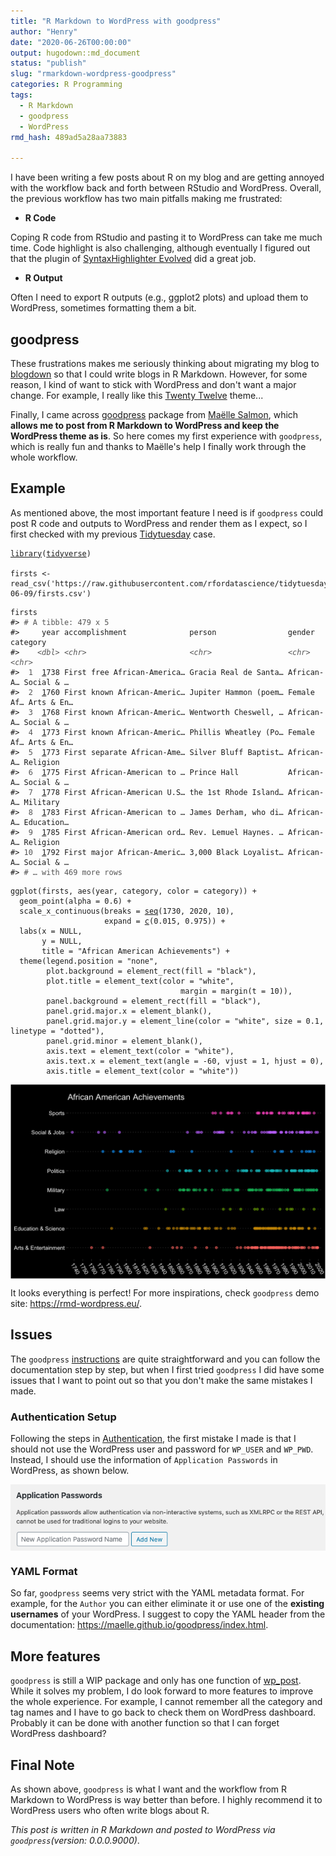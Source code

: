 ```yaml
---
title: "R Markdown to WordPress with goodpress"
author: "Henry"
date: "2020-06-26T00:00:00"
output: hugodown::md_document
status: "publish"
slug: "rmarkdown-wordpress-goodpress"
categories: R Programming
tags:
  - R Markdown
  - goodpress
  - WordPress
rmd_hash: 489ad5a28aa73883

---
```


I have been writing a few posts about R on my blog and are getting annoyed with the workflow back and forth between RStudio and WordPress. Overall, the previous workflow has two main pitfalls making me frustrated:

-   **R Code**

Coping R code from RStudio and pasting it to WordPress can take me much time. Code highlight is also challenging, although eventually I figured out that the plugin of [SyntaxHighlighter Evolved](https://wordpress.org/plugins/syntaxhighlighter/) did a great job.

-   **R Output**

Often I need to export R outputs (e.g., ggplot2 plots) and upload them to WordPress, sometimes formatting them a bit.

<!-- wp:more -->
<!--more-->
<!-- /wp:more -->

goodpress
---------

These frustrations makes me seriously thinking about migrating my blog to [blogdown](https://bookdown.org/yihui/blogdown/) so that I could write blogs in R Markdown. However, for some reason, I kind of want to stick with WordPress and don't want a major change. For example, I really like this [Twenty Twelve](https://wordpress.org/themes/twentytwelve/) theme...

Finally, I came across [goodpress](https://maelle.github.io/goodpress/) package from [Maëlle Salmon](https://twitter.com/ma_salmon), which **allows me to post from R Markdown to WordPress and keep the WordPress theme as is**. So here comes my first experience with `goodpress`, which is really fun and thanks to Maëlle's help I finally work through the whole workflow.

Example
-------

As mentioned above, the most important feature I need is if `goodpress` could post R code and outputs to WordPress and render them as I expect, so I first checked with my previous [Tidytuesday](https://github.com/rfordatascience/tidytuesday) case.

<div class="highlight">

<pre class='chroma'><code class='language-r' data-lang='r'><span class='nf'><a href='https://rdrr.io/r/base/library.html'>library</a></span>(<span class='k'><a href='http://tidyverse.tidyverse.org'>tidyverse</a></span>)

<span class='k'>firsts</span> <span class='o'>&lt;-</span> <span class='nf'>read_csv</span>(<span class='s'>'https://raw.githubusercontent.com/rfordatascience/tidytuesday/master/data/2020/2020-06-09/firsts.csv'</span>)</code></pre>

</div>

<div class="highlight">

<pre class='chroma'><code class='language-r' data-lang='r'><span class='k'>firsts</span>
<span class='c'>#&gt; <span style='color: #555555;'># A tibble: 479 x 5</span></span>
<span class='c'>#&gt;     year accomplishment              person                gender     category  </span>
<span class='c'>#&gt;    <span style='color: #555555;font-style: italic;'>&lt;dbl&gt;</span><span> </span><span style='color: #555555;font-style: italic;'>&lt;chr&gt;</span><span>                       </span><span style='color: #555555;font-style: italic;'>&lt;chr&gt;</span><span>                 </span><span style='color: #555555;font-style: italic;'>&lt;chr&gt;</span><span>      </span><span style='color: #555555;font-style: italic;'>&lt;chr&gt;</span><span>     </span></span>
<span class='c'>#&gt; <span style='color: #555555;'> 1</span><span>  </span><span style='text-decoration: underline;'>1</span><span>738 First free African-America… Gracia Real de Santa… African-A… Social &amp; …</span></span>
<span class='c'>#&gt; <span style='color: #555555;'> 2</span><span>  </span><span style='text-decoration: underline;'>1</span><span>760 First known African-Americ… Jupiter Hammon (poem… Female Af… Arts &amp; En…</span></span>
<span class='c'>#&gt; <span style='color: #555555;'> 3</span><span>  </span><span style='text-decoration: underline;'>1</span><span>768 First known African-Americ… Wentworth Cheswell, … African-A… Social &amp; …</span></span>
<span class='c'>#&gt; <span style='color: #555555;'> 4</span><span>  </span><span style='text-decoration: underline;'>1</span><span>773 First known African-Americ… Phillis Wheatley (Po… Female Af… Arts &amp; En…</span></span>
<span class='c'>#&gt; <span style='color: #555555;'> 5</span><span>  </span><span style='text-decoration: underline;'>1</span><span>773 First separate African-Ame… Silver Bluff Baptist… African-A… Religion  </span></span>
<span class='c'>#&gt; <span style='color: #555555;'> 6</span><span>  </span><span style='text-decoration: underline;'>1</span><span>775 First African-American to … Prince Hall           African-A… Social &amp; …</span></span>
<span class='c'>#&gt; <span style='color: #555555;'> 7</span><span>  </span><span style='text-decoration: underline;'>1</span><span>778 First African-American U.S… the 1st Rhode Island… African-A… Military  </span></span>
<span class='c'>#&gt; <span style='color: #555555;'> 8</span><span>  </span><span style='text-decoration: underline;'>1</span><span>783 First African-American to … James Derham, who di… African-A… Education…</span></span>
<span class='c'>#&gt; <span style='color: #555555;'> 9</span><span>  </span><span style='text-decoration: underline;'>1</span><span>785 First African-American ord… Rev. Lemuel Haynes. … African-A… Religion  </span></span>
<span class='c'>#&gt; <span style='color: #555555;'>10</span><span>  </span><span style='text-decoration: underline;'>1</span><span>792 First major African-Americ… 3,000 Black Loyalist… African-A… Social &amp; …</span></span>
<span class='c'>#&gt; <span style='color: #555555;'># … with 469 more rows</span></span></code></pre>

</div>

<div class="highlight">

<pre class='chroma'><code class='language-r' data-lang='r'><span class='nf'>ggplot</span>(<span class='k'>firsts</span>, <span class='nf'>aes</span>(<span class='k'>year</span>, <span class='k'>category</span>, color = <span class='k'>category</span>)) <span class='o'>+</span>
  <span class='nf'>geom_point</span>(alpha = <span class='m'>0.6</span>) <span class='o'>+</span>
  <span class='nf'>scale_x_continuous</span>(breaks = <span class='nf'><a href='https://rdrr.io/r/base/seq.html'>seq</a></span>(<span class='m'>1730</span>, <span class='m'>2020</span>, <span class='m'>10</span>),
                     expand = <span class='nf'><a href='https://rdrr.io/r/base/c.html'>c</a></span>(<span class='m'>0.015</span>, <span class='m'>0.975</span>)) <span class='o'>+</span>
  <span class='nf'>labs</span>(x = <span class='kr'>NULL</span>,
       y = <span class='kr'>NULL</span>,
       title = <span class='s'>"African American Achievements"</span>) <span class='o'>+</span>
  <span class='nf'>theme</span>(legend.position = <span class='s'>"none"</span>,
        plot.background = <span class='nf'>element_rect</span>(fill = <span class='s'>"black"</span>),
        plot.title = <span class='nf'>element_text</span>(color = <span class='s'>"white"</span>,
                                      margin = <span class='nf'>margin</span>(t = <span class='m'>10</span>)),
        panel.background = <span class='nf'>element_rect</span>(fill = <span class='s'>"black"</span>),
        panel.grid.major.x = <span class='nf'>element_blank</span>(),
        panel.grid.major.y = <span class='nf'>element_line</span>(color = <span class='s'>"white"</span>, size = <span class='m'>0.1</span>, linetype = <span class='s'>"dotted"</span>),
        panel.grid.minor = <span class='nf'>element_blank</span>(),
        axis.text = <span class='nf'>element_text</span>(color = <span class='s'>"white"</span>),
        axis.text.x = <span class='nf'>element_text</span>(angle = <span class='o'>-</span><span class='m'>60</span>, vjust = <span class='m'>1</span>, hjust = <span class='m'>0</span>),
        axis.title = <span class='nf'>element_text</span>(color = <span class='s'>"white"</span>))
</code></pre>
<img src="figs/unnamed-chunk-3-1.png" width="700px" style="display: block; margin: auto;" />

</div>

It looks everything is perfect! For more inspirations, check `goodpress` demo site: <https://rmd-wordpress.eu/>.

Issues
------

The `goodpress` [instructions](https://maelle.github.io/goodpress/index.html) are quite straightforward and you can follow the documentation step by step, but when I first tried `goodpress` I did have some issues that I want to point out so that you don't make the same mistakes I made.

### Authentication Setup

Following the steps in [Authentication](https://maelle.github.io/goodpress/articles/setup.html#authentication-1), the first mistake I made is that I should not use the WordPress user and password for `WP_USER` and `WP_PWD`. Instead, I should use the information of `Application Passwords` in WordPress, as shown below.

<div class="highlight">

<img src="figs/wpuser.png" width="700px" style="display: block; margin: auto;" />

</div>

### YAML Format

So far, `goodpress` seems very strict with the YAML metadata format. For example, for the `Author` you can either eliminate it or use one of the **existing usernames** of your WordPress. I suggest to copy the YAML header from the documentation: <https://maelle.github.io/goodpress/index.html>.

More features
-------------

`goodpress` is still a WIP package and only has one function of [wp\_post](https://maelle.github.io/goodpress/reference/wp_post.html). While it solves my problem, I do look forward to more features to improve the whole experience. For example, I cannot remember all the category and tag names and I have to go back to check them on WordPress dashboard. Probably it can be done with another function so that I can forget WordPress dashboard?

Final Note
----------

As shown above, `goodpress` is what I want and the workflow from R Markdown to WordPress is way better than before. I highly recommend it to WordPress users who often write blogs about R.

*This post is written in R Markdown and posted to WordPress via `goodpress`(version: 0.0.0.9000)*.

